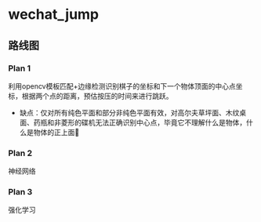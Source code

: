 # wechat_jump

## 路线图
### Plan 1
利用opencv模板匹配+边缘检测识别棋子的坐标和下一个物体顶面的中心点坐标，根据两个点的距离，预估按压的时间来进行跳跃。
 * 缺点：仅对所有纯色平面和部分非纯色平面有效，对高尔夫草坪面、木纹桌面、药瓶和非菱形的碟机无法正确识别中心点，毕竟它不理解什么是物体，什么是物体的正上面💭

### Plan 2
神经网络

### Plan 3
强化学习
